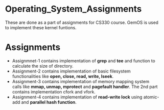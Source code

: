 # Operating_System_Assignments
These are done as a part of assignments for CS330 course. GemOS is used to implement these kernel funtions.

# Assignments
- Assignmnet-1 contains implementation of **grep** and **tee** and function to calculate the size of directory.
- Assignment-2 contains implementation of basic filesystem functionalities like **open, close, read, write, lseek**.
- Assignment-3 contains implementation of memory mapping system calls like **mmap, unmap, mprotect** and **pagefault handler**. The 2nd part contains implementation cfork and vfork.
- Assignment-4 contains implementation of **read-write lock** using atomic-add and **parallel hash function**.
